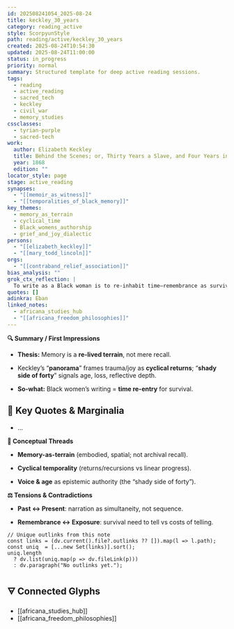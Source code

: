 ```yaml
---
id: 202508241054_2025-08-24
title: keckley_30_years
category: reading_active
style: ScorpyunStyle
path: reading/active/keckley_30_years
created: 2025-08-24T10:54:30
updated: 2025-08-24T11:00:00
status: in_progress
priority: normal
summary: Structured template for deep active reading sessions.
tags:
  - reading
  - active_reading
  - sacred_tech
  - keckley
  - civil_war
  - memory_studies
cssclasses:
  - tyrian-purple
  - sacred-tech
work:
  author: Elizabeth Keckley
  title: Behind the Scenes; or, Thirty Years a Slave, and Four Years in the White House
  year: 1868
  edition: ""
locator_style: page
stage: active_reading
synapses:
  - "[[memoir_as_witness]]"
  - "[[temporalities_of_black_memory]]"
key_themes:
  - memory_as_terrain
  - cyclical_time
  - Black_womens_authorship
  - grief_and_joy_dialectic
persons:
  - "[[elizabeth_keckley]]"
  - "[[mary_todd_lincoln]]"
orgs:
  - "[[contraband_relief_association]]"
bias_analysis: ""
grok_ctx_reflection: |
  To write as a Black woman is to re-inhabit time—remembrance as survival.
quotes: []
adinkra: Eban
linked_notes:
  - africana_studies_hub
  - "[[africana_freedom_philosophies]]"
---
```



**🔍 Summary / First Impressions**

- **Thesis:** Memory is a **re-lived terrain**, not mere recall.
    
- Keckley’s “**panorama**” frames trauma/joy as **cyclical returns**; “**shady side of forty**” signals age, loss, reflective depth.
    
- **So-what:** Black women’s writing = **time re-entry** for survival.


## 🧠 Key Quotes & Marginalia
- …

**🧪 Conceptual Threads**

- **Memory-as-terrain** (embodied, spatial; not archival recall).
    
- **Cyclical temporality** (returns/recursions vs linear progress).
    
- **Voice & age** as epistemic authority (the “shady side of forty”).

**⚖️ Tensions & Contradictions**

- **Past ↔ Present**: narration as simultaneity, not sequence.
    
- **Remembrance ↔ Exposure**: survival need to tell vs costs of telling.


```dataviewjs
// Unique outlinks from this note
const links = (dv.current().file?.outlinks ?? []).map(l => l.path);
const uniq  = [...new Set(links)].sort();
uniq.length
  ? dv.list(uniq.map(p => dv.fileLink(p)))
  : dv.paragraph("No outlinks yet.");
```



## 🜃 Connected Glyphs

- [[africana_studies_hub]]
- [[africana_freedom_philosophies]]



